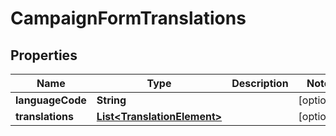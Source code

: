# CampaignFormTranslations

## Properties
Name | Type | Description | Notes
------------ | ------------- | ------------- | -------------
**languageCode** | **String** |  |  [optional]
**translations** | [**List&lt;TranslationElement&gt;**](TranslationElement.md) |  |  [optional]
